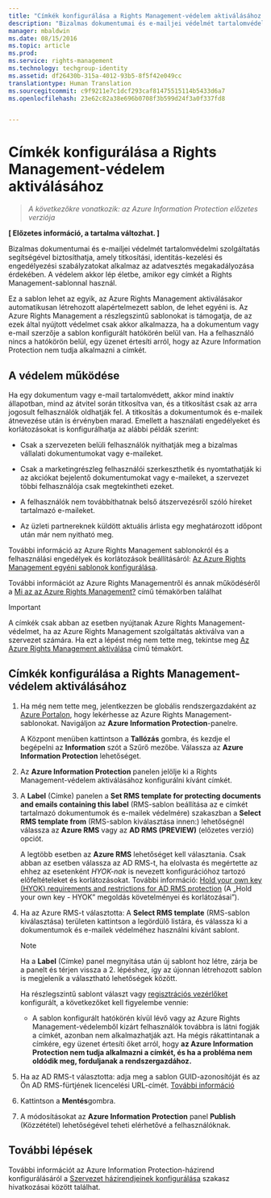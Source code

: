 ```yaml
---
title: "Címkék konfigurálása a Rights Management-védelem aktiválásához | Azure Rights Management"
description: "Bizalmas dokumentumai és e-mailjei védelmét tartalomvédelmi szolgáltatás segítségével biztosíthatja, amely titkosítási, identitás-kezelési és engedélyezési szabályzatokat alkalmaz az adatvesztés megakadályozása érdekében. A védelem akkor lép életbe, amikor egy címkét a Rights Management-sablonnal használ."
manager: mbaldwin
ms.date: 08/15/2016
ms.topic: article
ms.prod: 
ms.service: rights-management
ms.technology: techgroup-identity
ms.assetid: df26430b-315a-4012-93b5-8f5f42e049cc
translationtype: Human Translation
ms.sourcegitcommit: c9f9211e7c1dcf293caf81475515114b5433d6a7
ms.openlocfilehash: 23e62c82a38e696b0708f3b599d24f3a0f337fd8


---
```


# Címkék konfigurálása a Rights Management-védelem aktiválásához

>*A következőkre vonatkozik: az Azure Information Protection előzetes verziója*

**[ Előzetes információ, a tartalma változhat. ]**

Bizalmas dokumentumai és e-mailjei védelmét tartalomvédelmi szolgáltatás segítségével biztosíthatja, amely titkosítási, identitás-kezelési és engedélyezési szabályzatokat alkalmaz az adatvesztés megakadályozása érdekében. A védelem akkor lép életbe, amikor egy címkét a Rights Management-sablonnal használ. 

Ez a sablon lehet az egyik, az Azure Rights Management aktiválásakor automatikusan létrehozott alapértelmezett sablon, de lehet egyéni is. Az Azure Rights Management a részlegszintű sablonokat is támogatja, de az ezek által nyújtott védelmet csak akkor alkalmazza, ha a dokumentum vagy e-mail szerzője a sablon konfigurált hatókörén belül van. Ha a felhasználó nincs a hatókörön belül, egy üzenet értesíti arról, hogy az Azure Information Protection nem tudja alkalmazni a címkét.

## A védelem működése

Ha egy dokumentum vagy e-mail tartalomvédett, akkor mind inaktív állapotban, mind az átvitel során titkosítva van, és a titkosítást csak az arra jogosult felhasználók oldhatják fel. A titkosítás a dokumentumok és e-mailek átnevezése után is érvényben marad. Emellett a használati engedélyeket és korlátozásokat is konfigurálhatja az alábbi példák szerint:

- Csak a szervezeten belüli felhasználók nyithatják meg a bizalmas vállalati dokumentumokat vagy e-maileket.

- Csak a marketingrészleg felhasználói szerkeszthetik és nyomtathatják ki az akciókat bejelentő dokumentumokat vagy e-maileket, a szervezet többi felhasználója csak megtekintheti ezeket.

- A felhasználók nem továbbíthatnak belső átszervezésről szóló híreket tartalmazó e-maileket.

- Az üzleti partnereknek küldött aktuális árlista egy meghatározott időpont után már nem nyitható meg.

További információ az Azure Rights Management sablonokról és a felhasználási engedélyek és korlátozások beállításáról: [Az Azure Rights Management egyéni sablonok konfigurálása](../deploy-use/configure-custom-templates.md).

További információt az Azure Rights Managementről és annak működéséről a [Mi az az Azure Rights Management?](../understand-explore/what-is-azure-rms.md) című témakörben találhat

> [!IMPORTANT]
> A címkék csak abban az esetben nyújtanak Azure Rights Management-védelmet, ha az Azure Rights Management szolgáltatás aktiválva van a szervezet számára. Ha ezt a lépést még nem tette meg, tekintse meg [Az Azure Rights Management aktiválása](../deploy-use/activate-service.md) című témakört.


## Címkék konfigurálása a Rights Management-védelem aktiválásához

1. Ha még nem tette meg, jelentkezzen be globális rendszergazdaként az [Azure Portalon](https://portal.azure.com), hogy lekérhesse az Azure Rights Management-sablonokat. Navigáljon az **Azure Information Protection**-panelre. 

    A Központ menüben kattintson a **Tallózás** gombra, és kezdje el begépelni az **Information** szót a Szűrő mezőbe. Válassza az **Azure Information Protection** lehetőséget.

2. Az **Azure Information Protection** panelen jelölje ki a Rights Management-védelem aktiválásához konfigurálni kívánt címkét.

3. A **Label** (Címke) panelen a **Set RMS template for protecting documents and emails containing this label** (RMS-sablon beállítása az e címkét tartalmazó dokumentumok és e-mailek védelmére) szakaszban a **Select RMS template from** (RMS-sablon kiválasztása innen:) lehetőségnél válassza az **Azure RMS** vagy az **AD RMS (PREVIEW)** (előzetes verzió) opciót.
    
    A legtöbb esetben az **Azure RMS** lehetőséget kell választania. Csak abban az esetben válassza az AD RMS-t, ha elolvasta és megértette az ehhez az esetenként *HYOK-nak* is nevezett konfigurációhoz tartozó előfeltételeket és korlátozásokat. További információ: [Hold your own key (HYOK) requirements and restrictions for AD RMS protection](configure-adrms-restrictions.md) (A „Hold your own key - HYOK” megoldás követelményei és korlátozásai”).
    
4. Ha az Azure RMS-t választotta: A **Select RMS template** (RMS-sablon kiválasztása) területen kattintson a legördülő listára, és válassza ki a dokumentumok és e-mailek védelméhez használni kívánt sablont.

    > [!NOTE] 
    > Ha a **Label** (Címke) panel megnyitása után új sablont hoz létre, zárja be a panelt és térjen vissza a 2. lépéshez, így az újonnan létrehozott sablon is megjelenik a választható lehetőségek között.
    
    Ha részlegszintű sablont választ vagy [regisztrációs vezérlőket](../deploy-use/activate-service.md#configuring-onboarding-controls-for-a-phased-deployment) konfigurált, a következőket kell figyelembe vennie:
    
    - A sablon konfigurált hatókörén kívül lévő vagy az Azure Rights Management-védelemből kizárt felhasználók továbbra is látni fogják a címkét, azonban nem alkalmazhatják azt. Ha mégis rákattintanak a címkére, egy üzenet értesíti őket arról, hogy **az Azure Information Protection nem tudja alkalmazni a címkét, és ha a probléma nem oldódik meg, forduljanak a rendszergazdához.**
    
5. Ha az AD RMS-t választotta: adja meg a sablon GUID-azonosítóját és az Ön AD RMS-fürtjének licencelési URL-címét. [További információ](configure-adrms-restrictions.md#locating-the-information-to-specify-ad-rms-protection-with-an-azure-information-protection-label)

6. Kattintson a **Mentés**gombra.

7. A módosításokat az **Azure Information Protection** panel **Publish** (Közzététel) lehetőségével teheti elérhetővé a felhasználóknak.

## További lépések

További információt az Azure Information Protection-házirend konfigurálásáról a [Szervezet házirendjeinek konfigurálása](configure-policy.md#configuring-your-organization-s-policy) szakasz hivatkozásai között találhat.  



<!--HONumber=Aug16_HO4-->


